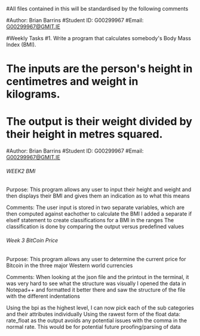 #All files contained in this will be standardised by the following comments

#Author: Brian Barrins
#Student ID: G00299967
#Email: G00299967@GMIT.IE

#Weekly Tasks
#1. Write a program that calculates somebody's Body Mass Index (BMI).
# The inputs are the person's height in centimetres and weight in kilograms.
# The output  is their weight divided by their height in metres squared.

#Author: Brian Barrins
#Student ID: G00299967
#Email: G00299967@GMIT.IE

###### WEEK2 BMI #######
Purpose:
This program allows any user to input their height and weight and then displays their BMI and gives them an indication as to what this means

Comments:
The user input is stored in two separate variables, which are then computed against eachother to calculate the BMI
I added a separate if elseif statement to create classifications for a BMI in the ranges
The classification is done by comparing the output versus predefined values

###### Week 3 BitCoin Price #######
Purpose:
This program allows any user to determine the current price for Bitcoin in the three major Western world currencies

Comments:
When looking at the json file and the printout in the terminal, it was very hard to see what the structure was visually
I opened the data in Notepad++ and formatted it better there and saw the structure of the file with the different indentations

Using the bpi as the highest level, I can now pick each of the sub categories and their attributes individually
Using the rawest form of the float data: rate_float as the output avoids any potential issues with the comma in the normal rate. This would be for potential future proofing/parsing of data